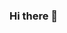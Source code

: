 ### Hi there 👋

<!--
**Victordekker55/Victordekker55** is a ✨ _special_ ✨ repository because its `README.md` (this file) appears on your GitHub profile.

Here are some ideas to get you started:

My name is victor and I am completing my coding course

18 year
